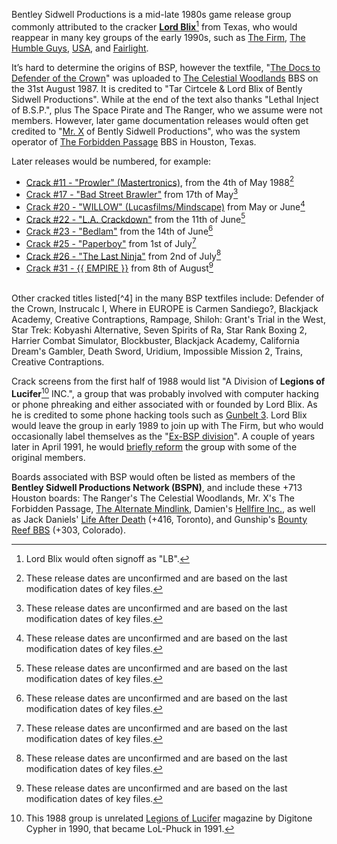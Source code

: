 Bentley Sidwell Productions is a mid-late 1980s game release group commonly attributed to the cracker **[Lord Blix](/p/lord-blix)**[^2] from Texas, who would reappear in many key groups of the early 1990s, such as [The Firm](/g/the-firm), [The Humble Guys](/g/the-humble-guys), [USA](/g/united-software-association*fairlight), and [Fairlight](/g/fairlight).

It’s hard to determine the origins of BSP, however the textfile, "[The Docs to Defender of the Crown](/f/bd3090a)" was uploaded to [The Celestial Woodlands](https://demozoo.org/bbs/1882/) BBS on the 31st August 1987. It is credited to "Tar Cirtcele & Lord Blix of Bently Sidwell Productions". While at the end of the text also thanks "Lethal Inject of B.S.P.", plus The Space Pirate and The Ranger, who we assume were not members. However, later game documentation releases would often get credited to "[Mr. X](/p/mr-x) of Bently Sidwell Productions", who was the system operator of [The Forbidden Passage](https://demozoo.org/bbs/1883/) BBS in Houston, Texas.

Later releases would be numbered, for example:

- [Crack #11 - "Prowler" (Mastertronics)](/f/ad23d70), from the 4th of May 1988[^3]
- [Crack #17 - "Bad Street Brawler"](/f/ad23d70) from 17th of May[^3]
- [Crack #20 - "WILLOW" (Lucasfilms/Mindscape)](/f/a3290d) from May or June[^3]
- [Crack #22 - "L.A. Crackdown"](/f/ba305da) from the 11th of June[^3]
- [Crack #23 - "Bedlam"](/f/b62b737) from the 14th of June[^3]
- [Crack #25 - "Paperboy"](/f/8b3b1b7) from 1st of July[^3]
- [Crack #26 - "The Last Ninja"](/f/b82d456) from 2nd of July[^3]
- [Crack #31 - {{ EMPIRE }}](/f/a92f86) from 8th of August[^3]

<br>
Other cracked titles listed[^4] in the many BSP textfiles include: Defender of the Crown, Instrucalc I, Where in EUROPE is Carmen Sandiego?, Blackjack Academy, Creative Contraptions, Rampage, Shiloh: Grant's Trial in the West, Star Trek: Kobyashi Alternative, Seven Spirits of Ra, Star Rank Boxing 2, Harrier Combat Simulator, Blockbuster, Blackjack Academy, California Dream's Gambler, Death Sword, Uridium, Impossible Mission 2, Trains, Creative Contraptions.

Crack screens from the first half of 1988 would list "A Division of **Legions of Lucifer**[^1] INC.", a group that was probably involved with computer hacking or phone phreaking and either associated with or founded by Lord Blix. As he is credited to some phone hacking tools such as [Gunbelt 3](/f/b3286a2). Lord Blix would leave the group in early 1989 to join up with The Firm, but who would occasionally label themselves as the "[Ex-BSP division](/f/ab2a1ce)". A couple of years later in April 1991, he would [briefly reform](/f/a91c450) the group with some of the original members.

Boards associated with BSP would often be listed as members of the **Bentley Sidwell Productions Network (BSPN)**, and include these +713 Houston boards: 
The Ranger's The Celestial Woodlands, Mr. X's The Forbidden Passage, [The Alternate Mindlink](https://demozoo.org/bbs/3992/), 
Damien's [Hellfire Inc.](https://demozoo.org/bbs/1884/), as well as Jack Daniels' [Life After Death](https://demozoo.org/bbs/1885/) (+416, Toronto), and Gunship's [Bounty Reef BBS](https://demozoo.org/bbs/6027/) (+303, Colorado).

[^1]: This 1988 group is unrelated [Legions of Lucifer](https://textfiles.meulie.net/magazines/LOL/lol-20.phk) magazine by Digitone Cypher in 1990, that became LoL-Phuck in 1991.
[^2]: Lord Blix would often signoff as "LB".
[^3]: These release dates are unconfirmed and are based on the last modification dates of key files.
[^4]: Listed in the order of appearance.
